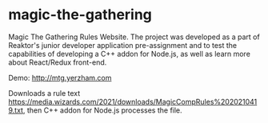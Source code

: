 # magic-the-gathering
Magic The Gathering Rules Website. The project was developed as a part of Reaktor's junior developer application pre-assignment and to test the capabilities of developing a C++ addon for Node.js, as well as learn more about React/Redux front-end.

Demo: http://mtg.yerzham.com

Downloads a rule text https://media.wizards.com/2021/downloads/MagicCompRules%2020210419.txt, then C++ addon for Node.js processes the file.
